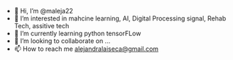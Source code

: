 - 👋 Hi, I’m @maleja22
- 👀 I’m interested in mahcine learning, AI, Digital Processing signal, Rehab Tech, assitive tech  
- 🌱 I’m currently learning python tensorFLow 
- 💞️ I’m looking to collaborate on ...
- 📫 How to reach me alejandralaiseca@gmail.com

<!---
maleja22/maleja22 is a ✨ special ✨ repository because its `README.md` (this file) appears on your GitHub profile.
You can click the Preview link to take a look at your changes.
--->

